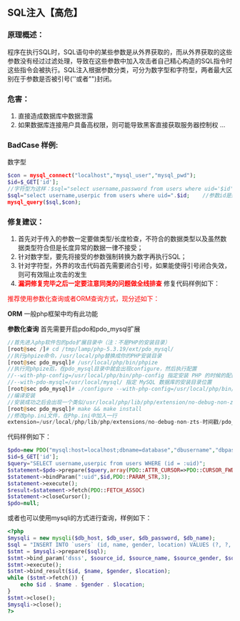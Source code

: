 ## SQL注入【高危】

### 原理概述：

程序在执行SQL时，SQL语句中的某些参数是从外界获取的，而从外界获取的这些参数没有经过过滤处理，导致在这些参数中加入攻击者自己精心构造的SQL指令时这些指令会被执行。SQL注入根据参数分类，可分为数字型和字符型，两者最大区别在于参数是否被引号(''或者"")封闭。
### 危害：
1. 直接造成数据库中数据泄露
2. 如果数据库连接用户具备高权限，则可能导致黑客直接获取服务器控制权
...

### BadCase 样例:
数字型
```php
$con = mysql_connect("localhost","mysql_user","mysql_pwd");
$id=$_GET['id'];
//字符型为这样：$sql="select username,password from users where uid='$id'";
$sql="select username,userpic from users where uid=".$id;    //参数id是通过GET方式获取的，但是未经过滤就直接拼接入SQL语句了
mysql_query($sql,$con);
```
### 修复建议：

1. 首先对于传入的参数一定要做类型/长度检查，不符合的数据类型以及虽然数据类型符合但是长度异常的数据一律不接受；
2. 针对数字型，要先将接受的参数强制转换为数字再执行SQL；
3. 针对字符型，外界的攻击代码首先需要闭合引号，如果能使得引号闭合失效，则可有效阻止攻击的发生
4. <B><font color='red'>漏洞修复完毕之后一定要注意同类的问题做全线排查</font></B>
修复代码样例如下：

<font color='red'>推荐使用参数化查询或者ORM查询方式，现分述如下：</font>

<B>ORM</B>
一般php框架中均有此功能

<B>参数化查询</B>
首先需要开启pdo和pdo_mysql扩展

```php
//首先进入php软件包的pdo扩展目录中（注：不是PHP的安装目录）
[root@sec /]# cd /tmp/lamp/php-5.3.19/ext/pdo_mysql/
//执行phpize命令，/usr/local/php替换成你的PHP安装目录
[root@sec pdo_mysql]# /usr/local/php/bin/phpize
//执行完phpize后，在pdo_mysql目录中就会出现configure，然后执行配置
//--with-php-config=/usr/local/php/bin/php-config 指定安装 PHP 的时候的配置
//--with-pdo-mysql=/usr/local/mysql/ 指定 MySQL 数据库的安装目录位置
[root@sec pdo_mysql]# ./configure --with-php-config=/usr/local/php/bin/php-config --with-pdo-mysql=/usr/local/mysql/
//编译安装
//安装成功之后会出现一个类似/usr/local/php/lib/php/extension/no-debug-non-zts-时间戳/的目录
[root@sec pdo_mysql]# make && make install
//修改php.ini文件，在Php.ini中加入一行
extension=/usr/local/php/lib/php/extensions/no-debug-non-zts-时间戳/pdo_mysql.so
```
代码样例如下：
```php
$pdo=new PDO("mysql:host=localhost;dbname=database","dbusername","dbpassword");
$id=$_GET['id'];
$query="SELECT username,userpic from users WHERE (id = :uid)";
$statement=$pdo->prepare($query,array(PDO::ATTR_CURSOR=>PDO::CURSOR_FWDONLY));
$statement->bindParam(":uid",$id,PDO::PARAM_STR,3);
$statement->execute();
$result=$statement->fetch(PDO::FETCH_ASSOC)
$statement->closeCursor();
$pdo=null;
```
或者也可以使用mysqli的方式进行查询，样例如下：
```php
<?php
$mysqli = new mysqli($db_host, $db_user, $db_password, $db_name);
$sql = "INSERT INTO `users` (id, name, gender, location) VALUES (?, ?, ?, ?)";
$stmt = $mysqli->prepare($sql);
$stmt->bind_param('dsss', $source_id, $source_name, $source_gender, $source_location);
$stmt->execute();
$stmt->bind_result($id, $name, $gender, $location);
while ($stmt->fetch()) {
    echo $id . $name . $gender . $location;
}
$stmt->close();
$mysqli->close();
?>
```
